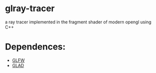 # glray-tracer

a ray tracer implemented in the fragment shader of modern opengl using C++

# Dependences:
* [GLFW](https://github.com/glfw/glfw)
* [GLAD](https://github.com/Dav1dde/glad)
